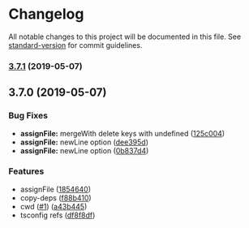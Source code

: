 # Changelog

All notable changes to this project will be documented in this file. See [standard-version](https://github.com/conventional-changelog/standard-version) for commit guidelines.

### [3.7.1](https://github.com/kobiburnley/monorepo-ts/compare/v3.7.0...v3.7.1) (2019-05-07)



## 3.7.0 (2019-05-07)


### Bug Fixes

* **assignFile:** mergeWith delete keys with undefined ([125c004](https://github.com/kobiburnley/monorepo-ts/commit/125c004))
* **assignFile:** newLine option ([dee395d](https://github.com/kobiburnley/monorepo-ts/commit/dee395d))
* **assignFile:** newLine option ([0b837d4](https://github.com/kobiburnley/monorepo-ts/commit/0b837d4))


### Features

* assignFile ([1854640](https://github.com/kobiburnley/monorepo-ts/commit/1854640))
* copy-deps ([f88b410](https://github.com/kobiburnley/monorepo-ts/commit/f88b410))
* cwd ([#1](https://github.com/kobiburnley/monorepo-ts/issues/1)) ([a43b445](https://github.com/kobiburnley/monorepo-ts/commit/a43b445))
* tsconfig refs ([df8f8df](https://github.com/kobiburnley/monorepo-ts/commit/df8f8df))

